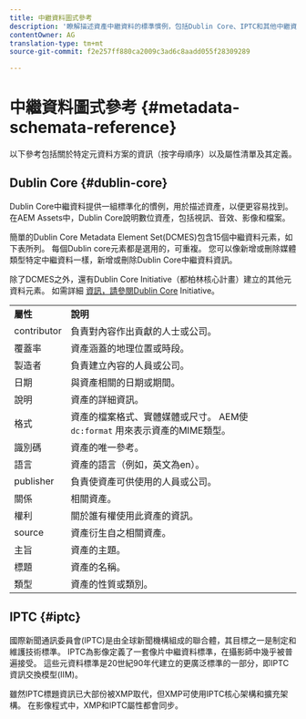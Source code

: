 ```yaml
---
title: 中繼資料圖式參考
description: '瞭解描述資產中繼資料的標準慣例，包括Dublin Core、IPTC和其他中繼資料結構。 '
contentOwner: AG
translation-type: tm+mt
source-git-commit: f2e257ff880ca2009c3ad6c8aadd055f28309289

---
```



# 中繼資料圖式參考 {#metadata-schemata-reference}

以下參考包括關於特定元資料方案的資訊（按字母順序）以及屬性清單及其定義。

## Dublin Core {#dublin-core}

Dublin Core中繼資料提供一組標準化的慣例，用於描述資產，以便更容易找到。 在AEM Assets中，Dublin Core說明數位資產，包括視訊、音效、影像和檔案。

簡單的Dublin Core Metadata Element Set(DCMES)包含15個中繼資料元素，如下表所列。 每個Dublin core元素都是選用的，可重複。 您可以像新增或刪除媒體類型特定中繼資料一樣，新增或刪除Dublin Core中繼資料資訊。

除了DCMES之外，還有Dublin Core Initiative（都柏林核心計畫）建立的其他元資料元素。 如需詳細 [資訊，請參閱Dublin Core](https://dublincore.org/) Initiative。

<table>
 <tbody>
  <tr>
   <td><strong>屬性</strong></td> 
   <td><strong>說明</strong></td> 
  </tr>
  <tr>
   <td>contributor</td> 
   <td>負責對內容作出貢獻的人士或公司。</td> 
  </tr>
  <tr>
   <td>覆蓋率</td> 
   <td>資產涵蓋的地理位置或時段。<br /> </td> 
  </tr>
  <tr>
   <td>製造者</td> 
   <td>負責建立內容的人員或公司。</td> 
  </tr>
  <tr>
   <td>日期</td> 
   <td>與資產相關的日期或期間。<br /> </td> 
  </tr>
  <tr>
   <td>說明</td> 
   <td>資產的詳細資訊。</td> 
  </tr>
  <tr>
   <td>格式</td> 
   <td>資產的檔案格式、實體媒體或尺寸。 AEM使 <code>dc:format</code> 用來表示資產的MIME類型。<br /> </td> 
  </tr>
  <tr>
   <td>識別碼</td> 
   <td>資產的唯一參考。</td> 
  </tr>
  <tr>
   <td>語言</td> 
   <td>資產的語言（例如，英文為en）。</td> 
  </tr>
  <tr>
   <td>publisher</td> 
   <td>負責使資產可供使用的人員或公司。</td> 
  </tr>
  <tr>
   <td>關係</td> 
   <td>相關資產。</td> 
  </tr>
  <tr>
   <td>權利</td> 
   <td>關於誰有權使用此資產的資訊。</td> 
  </tr>
  <tr>
   <td>source</td> 
   <td>資產衍生自之相關資產。</td> 
  </tr>
  <tr>
   <td>主旨</td> 
   <td>資產的主題。<br /> </td> 
  </tr>
  <tr>
   <td>標題</td> 
   <td>資產的名稱。</td> 
  </tr>
  <tr>
   <td>類型</td> 
   <td>資產的性質或類別。</td> 
  </tr>
 </tbody>
</table>

## IPTC {#iptc}

國際新聞通訊委員會(IPTC)是由全球新聞機構組成的聯合體，其目標之一是制定和維護技術標準。 IPTC為影像定義了一套像片中繼資料標準，在攝影師中幾乎被普遍接受。 這些元資料標準是20世紀90年代建立的更廣泛標準的一部分，即IPTC資訊交換模型(IIM)。

雖然IPTC標題資訊已大部份被XMP取代，但XMP可使用IPTC核心架構和擴充架構。 在影像程式中，XMP和IPTC屬性都會同步。
